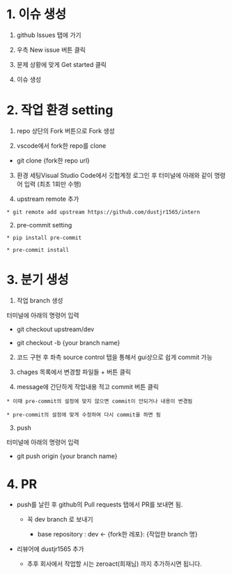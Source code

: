 # 1. 이슈 생성

1. github Issues 탭에 가기
  
2. 우측 New issue 버튼 클릭
  
3. 문제 상황에 맞게 Get started 클릭
  
4. 이슈 생성
  

# 2. 작업 환경 setting

1. repo 상단의 Fork 버튼으로 Fork 생성
  
2. vscode에서 fork한 repo를 clone
  
  * git clone {fork한 repo url}
    
3. 환경 세팅Visual Studio Code에서 깃헙계정 로그인 후 터미널에 아래와 같이 명령어 입력 (최초 1회만 수행)
  
  1. upstream remote 추가
    
    * git remote add upstream https://github.com/dustjr1565/intern
      
  2. pre-commit setting
    
    * pip install pre-commit
      
    * pre-commit install
      
  

# 3. 분기 생성

1. 작업 branch 생성
  
  터미널에 아래의 명령어 입력
  
  * git checkout upstream/dev
    
  * git checkout -b {your branch name}
    
2. 코드 구현 후 좌측 source control 탭을 통해서 gui상으로 쉽게 commit 가능
  
  1. chages 목록에서 변경할 파일들 + 버튼 클릭
    
  2. message에 간단하게 작업내용 적고 commit 버튼 클릭
    
    * 이때 pre-commit의 설정에 맞지 않으면 commit이 안되거나 내용이 변경됨
      
    * pre-commit의 설정에 맞게 수정하여 다시 commit을 하면 됨
      
3. push
  
  터미널에 아래의 명령어 입력
  
  * git push origin {your branch name}
    

# 4. PR

* push를 날린 후 github의 Pull requests 탭에서 PR를 보내면 됨.
  
  * 꼭 dev branch 로 보내기
    
    * base repository : dev <- {fork한 레포}: {작업한 branch 명}
      
* 리뷰어에 dustjr1565 추가
  
  * 추후 회사에서 작업할 시는 zeroact(희재님) 까지 추가하시면 됩니다.
